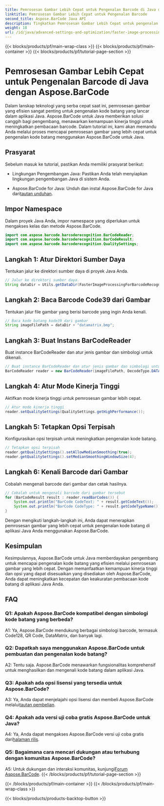 ```yaml
---
title: Pemrosesan Gambar Lebih Cepat untuk Pengenalan Barcode di Java dengan Aspose.BarCode
linktitle: Pemrosesan Gambar Lebih Cepat untuk Pengenalan Barcode
second_title: Aspose.BarCode Java API
description: Tingkatkan Pemrosesan Gambar Lebih Cepat untuk pengenalan kode batang di Java dengan Aspose.BarCode. Ikuti panduan langkah demi langkah kami untuk pemrosesan gambar lebih cepat.
weight: 18
url: /id/java/advanced-settings-and-optimization/faster-image-processing-barcode-recognition/
---
```


{{< blocks/products/pf/main-wrap-class >}}
{{< blocks/products/pf/main-container >}}
{{< blocks/products/pf/tutorial-page-section >}}

# Pemrosesan Gambar Lebih Cepat untuk Pengenalan Barcode di Java dengan Aspose.BarCode


Dalam lanskap teknologi yang serba cepat saat ini, pemrosesan gambar yang efisien sangat penting untuk pengenalan kode batang yang lancar dalam aplikasi Java. Aspose.BarCode untuk Java memberikan solusi canggih bagi pengembang, menawarkan kemampuan kinerja tinggi untuk meningkatkan pembacaan barcode. Dalam tutorial ini, kami akan memandu Anda melalui proses mencapai pemrosesan gambar yang lebih cepat untuk pengenalan kode batang menggunakan Aspose.BarCode untuk Java.

## Prasyarat

Sebelum masuk ke tutorial, pastikan Anda memiliki prasyarat berikut:

- Lingkungan Pengembangan Java: Pastikan Anda telah menyiapkan lingkungan pengembangan Java di sistem Anda.

-  Aspose.BarCode for Java: Unduh dan instal Aspose.BarCode for Java dari[tautan unduhan](https://releases.aspose.com/barcode/java/).

## Impor Namespace

Dalam proyek Java Anda, impor namespace yang diperlukan untuk mengakses kelas dan metode Aspose.BarCode.

```java
import com.aspose.barcode.barcoderecognition.BarCodeReader;
import com.aspose.barcode.barcoderecognition.BarCodeResult;
import com.aspose.barcode.barcoderecognition.QualitySettings;


```

## Langkah 1: Atur Direktori Sumber Daya

Tentukan jalur ke direktori sumber daya di proyek Java Anda.

```java
// Jalur ke direktori sumber daya.
String dataDir = Utils.getDataDir(FasterImageProcessingForBarcodeRecognition.class) + "BarcodeReader/advanced_features/";
```

## Langkah 2: Baca Barcode Code39 dari Gambar

Tentukan jalur file gambar yang berisi barcode yang ingin Anda kenali.

```java
// Baca kode batang kode39 dari gambar
String imageFilePath = dataDir + "datamatrix.bmp";
```

## Langkah 3: Buat Instans BarCodeReader

Buat instance BarCodeReader dan atur jenis gambar dan simbologi untuk dikenali.

```java
// Buat instance BarCodeReader dan atur jenis gambar dan simbologi untuk dikenali
BarCodeReader reader = new BarCodeReader(imageFilePath, DecodeType.DATA_MATRIX);
```

## Langkah 4: Atur Mode Kinerja Tinggi

Aktifkan mode kinerja tinggi untuk pemrosesan gambar lebih cepat.

```java
// Atur mode kinerja tinggi
reader.setQualitySettings(QualitySettings.getHighPerformance());
```

## Langkah 5: Tetapkan Opsi Terpisah

Konfigurasikan opsi terpisah untuk meningkatkan pengenalan kode batang.

```java
// Tetapkan opsi terpisah
reader.getQualitySettings().setAllowMedianSmoothing(true);
reader.getQualitySettings().setMedianSmoothingWindowSize(4);
```

## Langkah 6: Kenali Barcode dari Gambar

Cobalah mengenali barcode dari gambar dan cetak hasilnya.

```java
// Cobalah untuk mengenali barcode dari gambar tersebut
for (BarCodeResult result : reader.readBarCodes()) {
    System.out.println("BarCode CodeText: " + result.getCodeText());
    System.out.println("BarCode CodeType: " + result.getCodeTypeName());
}
```

Dengan mengikuti langkah-langkah ini, Anda dapat menerapkan pemrosesan gambar yang lebih cepat untuk pengenalan kode batang di aplikasi Java Anda menggunakan Aspose.BarCode.

## Kesimpulan

Kesimpulannya, Aspose.BarCode untuk Java memberdayakan pengembang untuk mencapai pengenalan kode batang yang efisien melalui pemrosesan gambar yang lebih cepat. Dengan memanfaatkan kemampuan kinerja tinggi dan opsi yang dapat disesuaikan yang disediakan oleh Aspose.BarCode, Anda dapat meningkatkan kecepatan dan keakuratan pembacaan kode batang di aplikasi Java Anda.

## FAQ

### Q1: Apakah Aspose.BarCode kompatibel dengan simbologi kode batang yang berbeda?

A1: Ya, Aspose.BarCode mendukung berbagai simbologi barcode, termasuk Code128, QR Code, DataMatrix, dan banyak lagi.

### Q2: Dapatkah saya menggunakan Aspose.BarCode untuk pembuatan dan pengenalan kode batang?

A2: Tentu saja. Aspose.BarCode menawarkan fungsionalitas komprehensif untuk menghasilkan dan mengenali kode batang dalam aplikasi Java.

### Q3: Apakah ada opsi lisensi yang tersedia untuk Aspose.BarCode?

 A3: Ya, Anda dapat menjelajahi opsi lisensi dan membeli Aspose.BarCode melalui[tautan pembelian](https://purchase.aspose.com/buy).

### Q4: Apakah ada versi uji coba gratis Aspose.BarCode untuk Java?

A4: Ya, Anda dapat mengakses Aspose.BarCode versi uji coba gratis dari[halaman rilis](https://releases.aspose.com/).

### Q5: Bagaimana cara mencari dukungan atau terhubung dengan komunitas Aspose.BarCode?

 A5: Untuk dukungan dan interaksi komunitas, kunjungi[Forum Aspose.BarCode](https://forum.aspose.com/c/barcode/13).
{{< /blocks/products/pf/tutorial-page-section >}}

{{< /blocks/products/pf/main-container >}}
{{< /blocks/products/pf/main-wrap-class >}}

{{< blocks/products/products-backtop-button >}}
